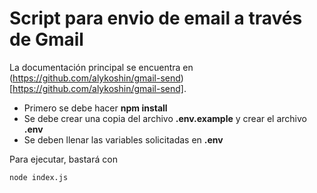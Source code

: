 # Script para envio de email a través de Gmail

La documentación principal se encuentra en (https://github.com/alykoshin/gmail-send)[https://github.com/alykoshin/gmail-send].

- Primero se debe hacer **npm install**
- Se debe crear una copia del archivo **.env.example** y crear el archivo **.env**
- Se deben llenar las variables solicitadas en **.env**

Para ejecutar, bastará con

```
node index.js
```
